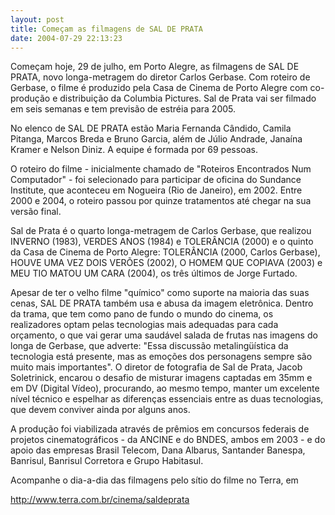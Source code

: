 ```yaml
---
layout: post
title: Começam as filmagens de SAL DE PRATA
date: 2004-07-29 22:13:23
---
```

Começam hoje, 29 de julho, em Porto Alegre, as filmagens de SAL DE PRATA, novo longa-metragem do diretor Carlos Gerbase. Com roteiro de Gerbase, o filme é produzido pela Casa de Cinema de Porto Alegre com co-produção e distribuição da Columbia Pictures. Sal de Prata vai ser filmado em seis semanas e tem previsão de estréia para 2005.

No elenco de SAL DE PRATA estão Maria Fernanda Cândido, Camila Pitanga, Marcos Breda e Bruno Garcia, além de Júlio Andrade, Janaína Kramer e Nelson Diniz. A equipe é formada por 69 pessoas.

O roteiro do filme - inicialmente chamado de "Roteiros Encontrados Num Computador" - foi selecionado para participar de oficina do Sundance Institute, que aconteceu em Nogueira (Rio de Janeiro), em 2002. Entre 2000 e 2004, o roteiro passou por quinze tratamentos até chegar na sua versão final.

Sal de Prata é o quarto longa-metragem de Carlos Gerbase, que realizou INVERNO (1983), VERDES ANOS (1984) e TOLERÂNCIA (2000) e o quinto da Casa de Cinema de Porto Alegre: TOLERÂNCIA (2000, Carlos Gerbase), HOUVE UMA VEZ DOIS VERÕES (2002), O HOMEM QUE COPIAVA (2003) e MEU TIO MATOU UM CARA (2004), os três últimos de Jorge Furtado.

Apesar de ter o velho filme "químico" como suporte na maioria das suas cenas, SAL DE PRATA também usa e abusa da imagem eletrônica. Dentro da trama, que tem como pano de fundo o mundo do cinema, os realizadores optam pelas tecnologias mais adequadas para cada orçamento, o que vai gerar uma saudável salada de frutas nas imagens do longa de Gerbase, que adverte: "Essa discussão metalingüística da tecnologia está presente, mas as emoções dos personagens sempre são muito mais importantes". O diretor de fotografia de Sal de Prata, Jacob Soletrinick, encarou o desafio de misturar imagens captadas em 35mm e em DV (Digital Vídeo), procurando, ao mesmo tempo, manter um excelente nível técnico e espelhar as diferenças essenciais entre as duas tecnologias, que devem conviver ainda por alguns anos.

A produção foi viabilizada através de prêmios em concursos federais de projetos cinematográficos - da ANCINE e do BNDES, ambos em 2003 - e do apoio das empresas Brasil Telecom, Dana Albarus, Santander Banespa, Banrisul, Banrisul Corretora e Grupo Habitasul.

Acompanhe o dia-a-dia das filmagens pelo sítio do filme no Terra, em

http://www.terra.com.br/cinema/saldeprata